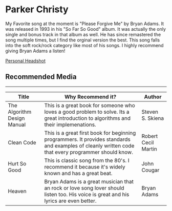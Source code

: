 # Parker Christy

My Favorite song at the moment is "Please Forgive Me" by Bryan Adams. It was released in 1993 in his "So Far So Good" album. It was actually the only single and bonus track in that album as well. He has since remastered the song multiple times, but I find the orginal version the best. This song falls into the soft rock/rock category like most of his songs. I highly recommend giving Bryan Adams a listen!

[Personal Headshot](./headshot.png)


## Recommended Media<br>

***

| Title | Why Recommend it? | Author |
|------------|-------------------|--------|
|The Algorithm Design Manual|This is a great book for someone who loves a good problem to solve. Its a great introduction to algorithms and their implemenations. |Steven S. Skiena|
|Clean Code|This is a great first book for beginning programmers. It provides standards and examples of cleanly written code that every programmer should know.|Robert Cecil Martin|
|Hurt So Good|This is classic song from the 80's. I recommend it because it's widely known and has a great beat.|John Cougar|
|Heaven|Bryan Adams is a great musician that an rock or love song lover should listen too. His voice is great and his lyrics are even better. |Bryan Adams|